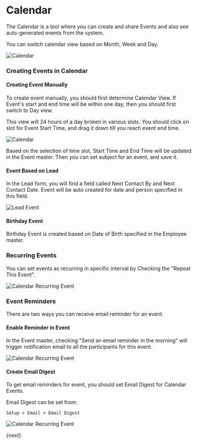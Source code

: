 # Calendar

The Calendar is a tool where you can create and share Events and also see auto-generated events from the system.

You can switch calendar view based on Month, Week and Day.

<img class="screenshot" alt="Calendar" src="/docs/assets/img/collaboration-tools/calendar-1.png">

### Creating Events in Calendar

#### Creating Event Manually

To create event manually, you should first determine Calendar View. If Event's start and end time will be within one day, then you should first switch to Day view.

This view will 24 hours of a day broken in various slots. You should click on slot for Event Start Time, and drag it down till you reach event end time.

<img class="screenshot" alt="Calendar" src="/docs/assets/img/collaboration-tools/calendar-2.gif">

Based on the selection of time slot, Start Time and End Time will be updated in the Event master. Then you can set subject for an event, and save it.

#### Event Based on Lead

In the Lead form, you will find a field called Next Contact By and Next Contact Date. Event will be auto created for date and person specified in this field.

<img class="screenshot" alt="Lead Event" src="/docs/assets/img/collaboration-tools/calendar-3.png">

#### Birthday Event

Birthday Event is created based on Date of Birth specified in the Employee master.

### Recurring Events

You can set events as recurring in specific interval by Checking the "Repeat This
Event".

<img class="screenshot" alt="Calendar Recurring Event" src="/docs/assets/img/collaboration-tools/calendar-4.png">

### Event Reminders

There are two ways you can receive email reminder for an event.

#### Enable Reminder in Event

In the Event master, checking "Send an email reminder in the morning" will trigger notification email to all the participants for this event.

<img class="screenshot" alt="Calendar Recurring Event" src="/docs/assets/img/collaboration-tools/calendar-6.png">

#### Create Email Digest

To get email reminders for event, you should set Email Digest for Calendar Events.

Email Digest can be set from:

`Setup > Email > Email Digest`

<img class="screenshot" alt="Calendar Recurring Event" src="/docs/assets/img/collaboration-tools/calender-email-digest.png">

{next}
